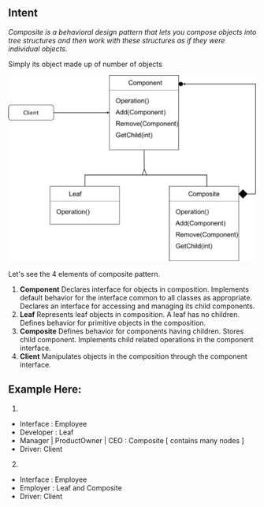 Intent
------
*Composite is a behavioral design pattern that lets you compose objects into tree structures and
then work with these structures as if they were individual objects.*

Simply its object made up of number of objects

![composite.png](composite.png)

Let's see the 4 elements of composite pattern.

1) **Component**
   Declares interface for objects in composition.
   Implements default behavior for the interface common to all classes as appropriate.
   Declares an interface for accessing and managing its child components.
2) **Leaf**
   Represents leaf objects in composition. A leaf has no children.
   Defines behavior for primitive objects in the composition.
3) **Composite**
   Defines behavior for components having children.
   Stores child component.
   Implements child related operations in the component interface.
4) **Client**
   Manipulates objects in the composition through the component interface.

Example Here:
------------
1. 
- Interface : Employee  
- Developer : Leaf
- Manager | ProductOwner | CEO : Composite [ contains many nodes ]
- Driver: Client 
2.
- Interface : Employee
- Employer : Leaf and Composite
- Driver: Client
